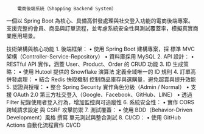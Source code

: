 		電商後端系統（Shopping Backend System）

一個以 Spring Boot 為核心、具備高併發處理與社交登入功能的電商後端專案。支援完整的會員、商品與訂單流程，並考慮系統安全性與測試覆蓋率，模擬真實商業應用場景。

技術架構與核心功能
	1.	後端框架：
	•	使用 Spring Boot 建構專案，採 標準 MVC 架構（Controller-Service-Repository）
	•	資料庫採用 MySQL
	2.	API 設計：
	•	RESTful API 實作，涵蓋 User、Product、Order 的 CRUD 功能
	3.	ID 生成策略：
	•	使用 Hutool 提供的 Snowflake 演算法 定義全域唯一的 ID 規則
	4.	訂單高併發處理：
	•	結合 Redis 快取機制 控制商品庫存與選購量，避免超賣與提升效能
	5.	認證與授權：
	•	整合 Spring Security 實作角色分級（Admin / Normal）
	•	支援 OAuth 2.0 第三方社交登入（Google、Facebook、GitHub、LINE）
	•	透過 Filter 紀錄使用者登入行為，增加監控與可追蹤性
	6.	系統安全性：
	•	實作 CORS 跨域請求設定 與 CSRF 攻擊防禦
	7.	測試覆蓋：
	•	使用 BDD（Behavior-Driven Development）風格 撰寫 單元測試與整合測試
	8.	CI/CD：
	•	使用 GitHub Actions 自動化流程實作 CI/CD

